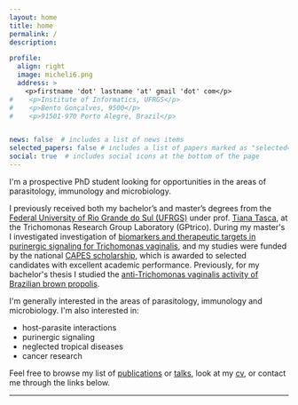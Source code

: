 ```yaml
---
layout: home
title: home
permalink: /
description: 

profile:
  align: right
  image: micheli6.png
  address: >
    <p>firstname 'dot' lastname 'at' gmail 'dot' com</p>
#    <p>Institute of Informatics, UFRGS</p>
#    <p>Bento Gonçalves, 9500</p>
#    <p>91501-970 Porto Alegre, Brazil</p>


news: false  # includes a list of news items
selected_papers: false # includes a list of papers marked as "selected={true}"
social: true  # includes social icons at the bottom of the page
---
```


I'm a prospective PhD student looking for opportunities in the areas of parasitology, immunology and microbiology. 

I previously received both my bachelor’s and master’s degrees from the [Federal University of Rio Grande do Sul (UFRGS)](http://ufrgs.br) under prof. [Tiana Tasca](https://scholar.google.com/citations?user=F0M_OOQAAAAJ), at the Trichomonas Research Group Laboratory (GPtrico). During my master's I investigated investigation of [biomarkers and therapeutic targets in purinergic signaling for Trichomonas vaginalis](assets/bibliography/msc-thesis.pdf), and my studies were funded by the national [CAPES scholarship](https://www.gov.br/capes/pt-br/acesso-a-informacao/acoes-e-programas/bolsas), which is awarded to selected candidates with excellent academic performance. Previously, for my bachelor's thesis I studied the [anti-Trichomonas vaginalis activity of Brazilian brown propolis](assets/bibliography/tr-propolis.pdf). 

I'm generally interested in the areas of parasitology, immunology and microbiology. I'm also interested in:
  * host-parasite interactions
  * purinergic signaling
  * neglected tropical diseases
  * cancer research

Feel free to browse my list of [publications](/publications/) or [talks](/talks/), look at my [cv](/cv/), or contact me through the links below.

<!-- Feel free to browse my [projects](/projects/), [publications](/publications/), or contact me through the links below. -->

***